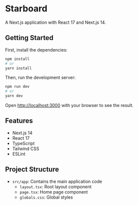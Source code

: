 # Starboard

A Next.js application with React 17 and Next.js 14.

## Getting Started

First, install the dependencies:

```bash
npm install
# or
yarn install
```

Then, run the development server:

```bash
npm run dev
# or
yarn dev
```

Open [http://localhost:3000](http://localhost:3000) with your browser to see the result.

## Features

- Next.js 14
- React 17
- TypeScript
- Tailwind CSS
- ESLint

## Project Structure

- `src/app`: Contains the main application code
  - `layout.tsx`: Root layout component
  - `page.tsx`: Home page component
  - `globals.css`: Global styles 